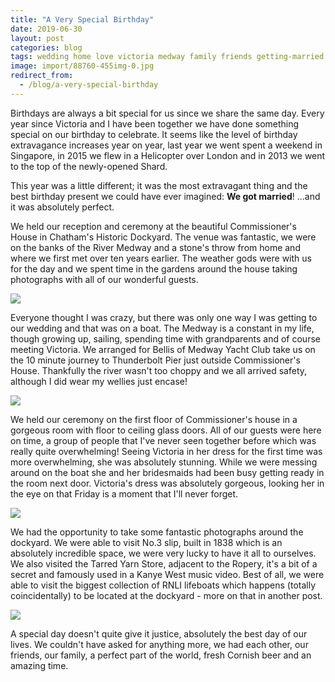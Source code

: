 ```yaml
---
title: "A Very Special Birthday"
date: 2019-06-30
layout: post
categories: blog
tags: wedding home love victoria medway family friends getting-married
image: import/88760-455img-0.jpg
redirect_from:
  - /blog/a-very-special-birthday
---
```



Birthdays are always a bit special for us since we share the same day. Every year since Victoria and I have been together we have done something special on our birthday to celebrate. It seems like the level of birthday extravagance increases year on year, last year we went spent a weekend in Singapore, in 2015 we flew in a Helicopter over London and in 2013 we went to the top of the newly-opened Shard.

This year was a little different; it was the most extravagant thing and the best birthday present we could have ever imagined: **We got married**! ...and it was absolutely perfect.

We held our reception and ceremony at the beautiful Commissioner's House in Chatham's Historic Dockyard. The venue was fantastic, we were on the banks of the River Medway and a stone's throw from home and where we first met over ten years earlier. The weather gods were with us for the day and we spent time in the gardens around the house taking photographs with all of our wonderful guests.

![][photo-2]

Everyone thought I was crazy, but there was only one way I was getting to our wedding and that was on a boat. The Medway is a constant in my life, though growing up, sailing, spending time with grandparents and of course meeting Victoria. We arranged for Bellis of Medway Yacht Club take us on the 10 minute journey to Thunderbolt Pier just outside Commissioner's House. Thankfully the river wasn't too choppy and we all arrived safety, although I did wear my wellies just encase!

![][photo-3]

We held our ceremony on the first floor of Commissioner's house in a gorgeous room with floor to ceiling glass doors. All of our guests were here on time, a group of people that I've never seen together before which was really quite overwhelming! Seeing Victoria in her dress for the first time was more overwhelming, she was absolutely stunning. While we were messing around on the boat she and her bridesmaids had been busy getting ready in the room next door. Victoria's dress was absolutely gorgeous, looking her in the eye on that Friday is a moment that I'll never forget.

![][photo-4]

We had the opportunity to take some fantastic photographs around the dockyard. We were able to visit No.3 slip, built in 1838 which is an absolutely incredible space, we were very lucky to have it all to ourselves. We also visited the Tarred Yarn Store, adjacent to the Ropery, it's a bit of a secret and famously used in a Kanye West music video. Best of all, we were able to visit the biggest collection of RNLI lifeboats which happens (totally coincidentally) to be located at the dockyard - more on that in another post.

![][photo-5]

A special day doesn't quite give it justice, absolutely the best day of our lives. We couldn't have asked for anything more, we had each other, our friends, our family, a perfect part of the world, fresh Cornish beer and an amazing time.

[photo-1]: /assets/img/import/88760-455img-0.jpg
[photo-2]: /assets/img/import/9308d-666img-0.jpg
[photo-3]: /assets/img/import/09263-168img-0.jpg
[photo-4]: /assets/img/import/5d881-423img-0.jpg
[photo-5]: /assets/img/import/b06b1-630img-0.jpg
